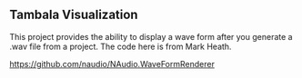 ## Tambala Visualization

This project provides the ability to display a wave form after you generate a .wav file
from a project. The code here is from Mark Heath.

https://github.com/naudio/NAudio.WaveFormRenderer
